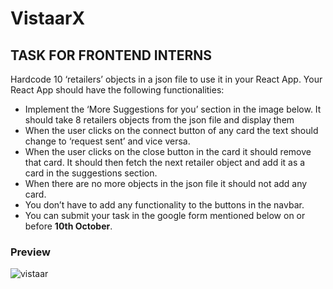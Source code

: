 # VistaarX

## TASK FOR FRONTEND INTERNS

Hardcode 10 ‘retailers’ objects in a json file to use it in your React App. Your React App should have the following functionalities:

- Implement the ‘More Suggestions for you’ section in the image below. It should take 8 retailers objects from the json file and display them
- When the  user clicks on the connect button of any card the text should change to ‘request sent’ and vice versa.
- When the  user clicks on the close button in the card it should remove that card. It should then fetch the next retailer object and add it as a card in the suggestions section.
- When there are no more objects in the json file it should not add any card.
- You don’t have to add any functionality to the buttons in the navbar.
- You can submit your task in the google form mentioned below on or before **10th October**. 


### Preview

![vistaar](https://user-images.githubusercontent.com/55577276/136684576-1fbeb31d-41d5-4bd3-b009-838e55e75593.jpg)